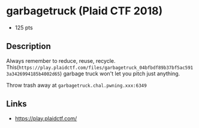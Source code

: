 # garbagetruck (Plaid CTF 2018)

* 125 pts

## Description

>>>
Always remember to reduce, reuse, recycle. This(`https://play.plaidctf.com/files/garbagetruck_04bfbdf89b37bf5ac5913a3426994185b4002d65`) garbage truck won't let you pitch just anything.

Throw trash away at `garbagetruck.chal.pwning.xxx:6349`
>>>


## Links
* https://play.plaidctf.com/
